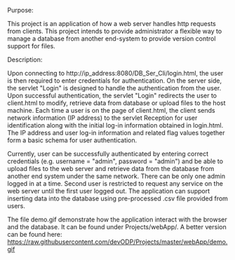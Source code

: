 
Purpose:

This project is an application of how a web server handles http requests from clients. This project intends to provide administrator a flexible way to manage a database from another end-system to provide version control support for files.

Description:

Upon connecting to http://ip_address:8080/DB_Ser_Cli/login.html, the user is then required to enter credentials for authentication. On the server side, the servlet "Login" is designed to handle the authentication from the user. Upon successful authentication, the servlet "Login" redirects the user to client.html to modify, retrieve data from database or upload files to the host machine. Each time a user is on the page of client.html, the client sends network information (IP address) to the servlet Reception for user identification along with the initial log-in information obtained in login.html. The IP address and user log-in information and related flag values together form a basic schema for user authentication. 

Currently, user can be successfully authenticated by entering correct credentials (e.g. username = "admin", password = "admin") and be able to upload files to the web server and retrieve data from the database from another end system under the same network. 
There can be only one admin logged in at a time. Second user is restricted to request any service on the web server until the first user logged out. The application can support inserting data into the database using pre-processed .csv file provided from users.

The file demo.gif demonstrate how the application interact with the browser and the database. It can be found under Projects/webApp/. A better version can be found here:
https://raw.githubusercontent.com/devODP/Projects/master/webApp/demo.gif
